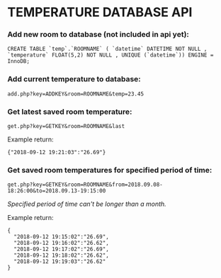 # TEMPERATURE DATABASE API #

### Add new room to database (not included in api yet): ###
``CREATE TABLE `temp`.`ROOMNAME` ( `datetime` DATETIME NOT NULL , `temperature` FLOAT(5,2) NOT NULL , UNIQUE (`datetime`)) ENGINE = InnoDB;``


### Add current temperature to database: ###
`add.php?key=ADDKEY&room=ROOMNAME&temp=23.45`



### Get latest saved room temperature: ###
`get.php?key=GETKEY&room=ROOMNAME&last`

Example return:
```
{"2018-09-12 19:21:03":"26.69"}
```

### Get saved room temperatures for specified period of time: ###
`get.php?key=GETKEY&room=ROOMNAME&from=2018.09.08-18:26:00&to=2018.09.13-19:15:00`

*Specified period of time can't be longer than a month.*

Example return:
```
{
  "2018-09-12 19:15:02":"26.69",
  "2018-09-12 19:16:02":"26.62",
  "2018-09-12 19:17:02":"26.69",
  "2018-09-12 19:18:02":"26.62",
  "2018-09-12 19:19:03":"26.62"
}
```
